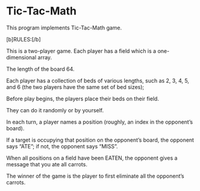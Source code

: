 # Tic-Tac-Math
This program implements Tic-Tac-Math game.

[b]RULES:[/b]

This is a two-player game. Each player has a field which is a one-dimensional array.
 
The length of the board 64. 

Each player has a collection of beds of various lengths, such as 2, 3, 4, 5, and 6 (the two players have the same set of bed sizes); 

Before play begins, the players place their beds on their field.

They can do it randomly or by yourself.

In each turn, a player names a position (roughly, an index in the opponent’s board).

If a target is occupying that position on the opponent’s board, the opponent says “ATE”; if not, the opponent says “MISS”. 

When all positions on a field have been EATEN, the opponent gives a message that you ate all carrots. 

The winner of the game is the player to first eliminate all the opponent’s carrots.